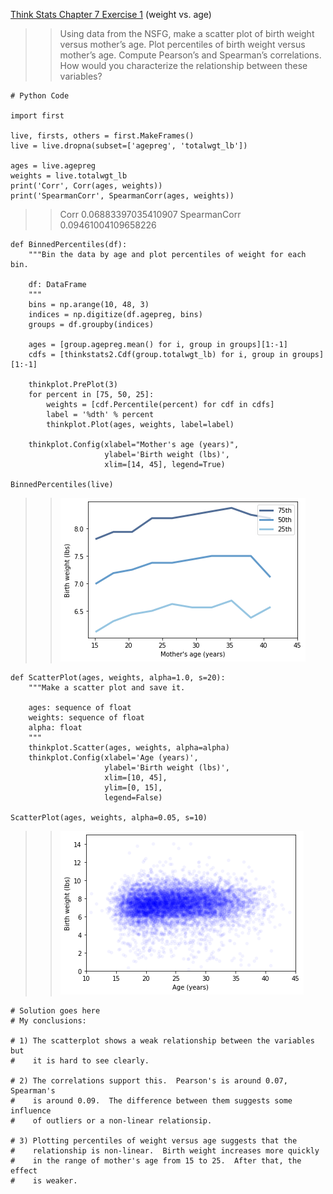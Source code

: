 [Think Stats Chapter 7 Exercise 1](http://greenteapress.com/thinkstats2/html/thinkstats2008.html#toc70) (weight vs. age)

>> Using data from the NSFG, make a scatter plot of birth weight versus mother’s age. Plot percentiles of birth 
>> weight versus mother’s age. Compute Pearson’s and Spearman’s correlations. How would you characterize the 
>> relationship between these variables?

```
# Python Code

import first

live, firsts, others = first.MakeFrames()
live = live.dropna(subset=['agepreg', 'totalwgt_lb'])

ages = live.agepreg
weights = live.totalwgt_lb
print('Corr', Corr(ages, weights))
print('SpearmanCorr', SpearmanCorr(ages, weights))

```
>> Corr 0.06883397035410907
>> SpearmanCorr 0.09461004109658226

```
def BinnedPercentiles(df):
    """Bin the data by age and plot percentiles of weight for each bin.

    df: DataFrame
    """
    bins = np.arange(10, 48, 3)
    indices = np.digitize(df.agepreg, bins)
    groups = df.groupby(indices)

    ages = [group.agepreg.mean() for i, group in groups][1:-1]
    cdfs = [thinkstats2.Cdf(group.totalwgt_lb) for i, group in groups][1:-1]

    thinkplot.PrePlot(3)
    for percent in [75, 50, 25]:
        weights = [cdf.Percentile(percent) for cdf in cdfs]
        label = '%dth' % percent
        thinkplot.Plot(ages, weights, label=label)

    thinkplot.Config(xlabel="Mother's age (years)",
                     ylabel='Birth weight (lbs)',
                     xlim=[14, 45], legend=True)
    
BinnedPercentiles(live)

```
>> ![Percentiles](img/binned%20percentiles.png)  
```
def ScatterPlot(ages, weights, alpha=1.0, s=20):
    """Make a scatter plot and save it.

    ages: sequence of float
    weights: sequence of float
    alpha: float
    """
    thinkplot.Scatter(ages, weights, alpha=alpha)
    thinkplot.Config(xlabel='Age (years)',
                     ylabel='Birth weight (lbs)',
                     xlim=[10, 45],
                     ylim=[0, 15],
                     legend=False)
    
ScatterPlot(ages, weights, alpha=0.05, s=10)
```
>> ![Scatterplot](img/scatter%20plot.png)  
```
# Solution goes here
# My conclusions:

# 1) The scatterplot shows a weak relationship between the variables but
#    it is hard to see clearly.

# 2) The correlations support this.  Pearson's is around 0.07, Spearman's
#    is around 0.09.  The difference between them suggests some influence
#    of outliers or a non-linear relationsip.

# 3) Plotting percentiles of weight versus age suggests that the
#    relationship is non-linear.  Birth weight increases more quickly
#    in the range of mother's age from 15 to 25.  After that, the effect
#    is weaker.
```
